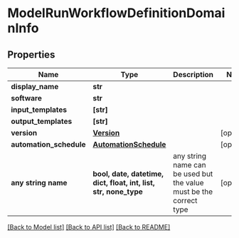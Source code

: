 # ModelRunWorkflowDefinitionDomainInfo


## Properties
Name | Type | Description | Notes
------------ | ------------- | ------------- | -------------
**display_name** | **str** |  | 
**software** | **str** |  | 
**input_templates** | **[str]** |  | 
**output_templates** | **[str]** |  | 
**version** | [**Version**](Version.md) |  | [optional] 
**automation_schedule** | [**AutomationSchedule**](AutomationSchedule.md) |  | [optional] 
**any string name** | **bool, date, datetime, dict, float, int, list, str, none_type** | any string name can be used but the value must be the correct type | [optional]

[[Back to Model list]](../README.md#documentation-for-models) [[Back to API list]](../README.md#documentation-for-api-endpoints) [[Back to README]](../README.md)


